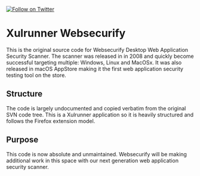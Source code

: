 [![Follow on Twitter](https://img.shields.io/twitter/follow/websecurify.svg?logo=twitter)](https://twitter.com/websecurify)

# Xulrunner Websecurify

This is the original source code for Websecurify Desktop Web Application Security Scanner. The scanner was released in in 2008 and quickly become successful targeting multiple: Windows, Linux and MacOSx. It was also released in macOS AppStore making it the first web application security testing tool on the store.

## Structure

The code is largely undocumented and copied verbatim from the original SVN code tree. This is a Xulrunner application so it is heavily structured and follows the Firefox extension model.

## Purpose

This code is now absolute and unmaintained. Websecurify will be making additional work in this space with our next generation web application security scanner.
